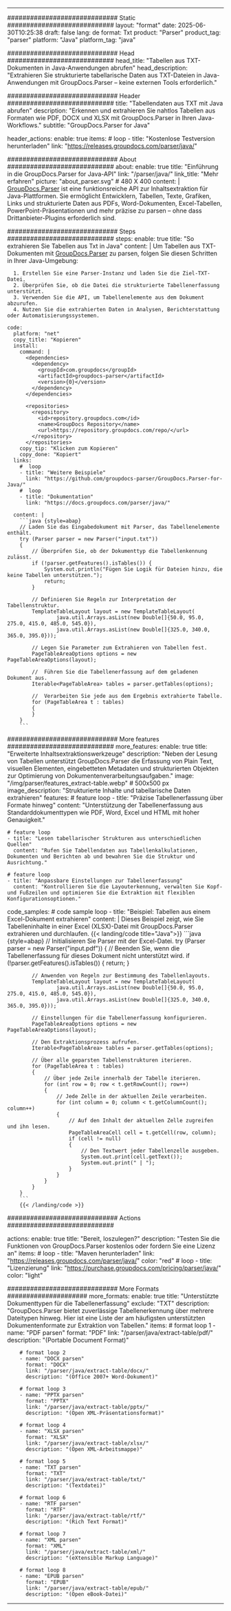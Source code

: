 


---
############################# Static ############################
layout: "format"
date:  2025-06-30T10:25:38
draft: false
lang: de
format: Txt
product: "Parser"
product_tag: "parser"
platform: "Java"
platform_tag: "java"

############################# Head ############################
head_title: "Tabellen aus TXT-Dokumenten in Java-Anwendungen abrufen"
head_description: "Extrahieren Sie strukturierte tabellarische Daten aus TXT-Dateien in Java-Anwendungen mit GroupDocs.Parser – keine externen Tools erforderlich."

############################# Header ############################
title: "Tabellendaten aus TXT mit Java abrufen" 
description: "Erkennen und extrahieren Sie nahtlos Tabellen aus Formaten wie PDF, DOCX und XLSX mit GroupDocs.Parser in Ihren Java-Workflows."
subtitle: "GroupDocs.Parser for Java" 

header_actions:
  enable: true
  items:
    #  loop
    - title: "Kostenlose Testversion herunterladen"
      link: "https://releases.groupdocs.com/parser/java/"
      
############################# About ############################
about:
    enable: true
    title: "Einführung in die GroupDocs.Parser for Java-API"
    link: "/parser/java/"
    link_title: "Mehr erfahren"
    picture: "about_parser.svg" # 480 X 400
    content: |
       [GroupDocs.Parser](/parser/java/) ist eine funktionsreiche API zur Inhaltsextraktion für Java-Plattformen. Sie ermöglicht Entwicklern, Tabellen, Texte, Grafiken, Links und strukturierte Daten aus PDFs, Word-Dokumenten, Excel-Tabellen, PowerPoint-Präsentationen und mehr präzise zu parsen – ohne dass Drittanbieter-Plugins erforderlich sind.

############################# Steps ############################
steps:
    enable: true
    title: "So extrahieren Sie Tabellen aus Txt in Java"
    content: |
      Um Tabellen aus TXT-Dokumenten mit [GroupDocs.Parser](/parser/java/) zu parsen, folgen Sie diesen Schritten in Ihrer Java-Umgebung:
      
      1. Erstellen Sie eine Parser-Instanz und laden Sie die Ziel-TXT-Datei.
      2. Überprüfen Sie, ob die Datei die strukturierte Tabellenerfassung unterstützt.
      3. Verwenden Sie die API, um Tabellenelemente aus dem Dokument abzurufen.
      4. Nutzen Sie die extrahierten Daten in Analysen, Berichterstattung oder Automatisierungssystemen.
   
    code:
      platform: "net"
      copy_title: "Kopieren"
      install:
        command: |
          <dependencies>
            <dependency>
              <groupId>com.groupdocs</groupId>
              <artifactId>groupdocs-parser</artifactId>
              <version>{0}</version>
            </dependency>
          </dependencies>

          <repositories>
            <repository>
              <id>repository.groupdocs.com</id>
              <name>GroupDocs Repository</name>
              <url>https://repository.groupdocs.com/repo/</url>
            </repository>
          </repositories>
        copy_tip: "Klicken zum Kopieren"
        copy_done: "Kopiert"
      links:
        #  loop
        - title: "Weitere Beispiele"
          link: "https://github.com/groupdocs-parser/GroupDocs.Parser-for-Java/"
        #  loop
        - title: "Dokumentation"
          link: "https://docs.groupdocs.com/parser/java/"
          
      content: |
        ```java {style=abap}
        // Laden Sie das Eingabedokument mit Parser, das Tabellenelemente enthält.
        try (Parser parser = new Parser("input.txt"))
        {
            // Überprüfen Sie, ob der Dokumenttyp die Tabellenkennung zulässt.
            if (!parser.getFeatures().isTables()) {
                System.out.println("Fügen Sie Logik für Dateien hinzu, die keine Tabellen unterstützen.");
                return;
            }

            // Definieren Sie Regeln zur Interpretation der Tabellenstruktur.
            TemplateTableLayout layout = new TemplateTableLayout(
                    java.util.Arrays.asList(new Double[]{50.0, 95.0, 275.0, 415.0, 485.0, 545.0}),
                    java.util.Arrays.asList(new Double[]{325.0, 340.0, 365.0, 395.0}));

            // Legen Sie Parameter zum Extrahieren von Tabellen fest.
            PageTableAreaOptions options = new PageTableAreaOptions(layout);

            //  Führen Sie die Tabellenerfassung auf dem geladenen Dokument aus.
            Iterable<PageTableArea> tables = parser.getTables(options);

            //  Verarbeiten Sie jede aus dem Ergebnis extrahierte Tabelle.
            for (PageTableArea t : tables) 
            {
            }
        }
        ```            

############################# More features ############################
more_features:
  enable: true
  title: "Erweiterte Inhaltsextraktionswerkzeuge"
  description: "Neben der Lesung von Tabellen unterstützt GroupDocs.Parser die Erfassung von Plain Text, visuellen Elementen, eingebetteten Metadaten und strukturierten Objekten zur Optimierung von Dokumentenverarbeitungsaufgaben."
  image: "/img/parser/features_extract-table.webp" # 500x500 px
  image_description: "Strukturierte Inhalte und tabellarische Daten extrahieren"
  features:
    # feature loop
    - title: "Präzise Tabellenerfassung über Formate hinweg"
      content: "Unterstützung der Tabellenerfassung aus Standarddokumenttypen wie PDF, Word, Excel und HTML mit hoher Genauigkeit."

    # feature loop
    - title: "Lesen tabellarischer Strukturen aus unterschiedlichen Quellen"
      content: "Rufen Sie Tabellendaten aus Tabellenkalkulationen, Dokumenten und Berichten ab und bewahren Sie die Struktur und Ausrichtung."

    # feature loop
    - title: "Anpassbare Einstellungen zur Tabellenerfassung"
      content: "Kontrollieren Sie die Layouterkennung, verwalten Sie Kopf- und Fußzeilen und optimieren Sie die Extraktion mit flexiblen Konfigurationsoptionen."
      
  code_samples:
    # code sample loop
    - title: "Beispiel: Tabellen aus einem Excel-Dokument extrahieren"
      content: |
        Dieses Beispiel zeigt, wie Sie Tabelleninhalte in einer Excel (XLSX)-Datei mit GroupDocs.Parser extrahieren und durchlaufen.
        {{< landing/code title="Java">}}
        ```java {style=abap}
        //  Initialisieren Sie Parser mit der Excel-Datei.
        try (Parser parser = new Parser("input.pdf"))
        {
            // Beenden Sie, wenn die Tabellenerfassung für dieses Dokument nicht unterstützt wird.
            if (!parser.getFeatures().isTables())
            {
                return;
            }

            // Anwenden von Regeln zur Bestimmung des Tabellenlayouts.
            TemplateTableLayout layout = new TemplateTableLayout(
                    java.util.Arrays.asList(new Double[]{50.0, 95.0, 275.0, 415.0, 485.0, 545.0}),
                    java.util.Arrays.asList(new Double[]{325.0, 340.0, 365.0, 395.0}));

            // Einstellungen für die Tabellenerfassung konfigurieren.
            PageTableAreaOptions options = new PageTableAreaOptions(layout);

            // Den Extraktionsprozess aufrufen.
            Iterable<PageTableArea> tables = parser.getTables(options);

            // Über alle geparsten Tabellenstrukturen iterieren.
            for (PageTableArea t : tables)
            {
                // Über jede Zeile innerhalb der Tabelle iterieren.
                for (int row = 0; row < t.getRowCount(); row++)
                {
                    // Jede Zelle in der aktuellen Zeile verarbeiten.
                    for (int column = 0; column < t.getColumnCount(); column++) 
                    {
                        // Auf den Inhalt der aktuellen Zelle zugreifen und ihn lesen.
                        PageTableAreaCell cell = t.getCell(row, column);
                        if (cell != null)
                        {
                            // Den Textwert jeder Tabellenzelle ausgeben.
                            System.out.print(cell.getText());
                            System.out.print(" | ");
                        }
                    }
                }
            }
        }
        ```
        {{< /landing/code >}}


############################# Actions ############################

actions:
  enable: true
  title: "Bereit, loszulegen?"
  description: "Testen Sie die Funktionen von GroupDocs.Parser kostenlos oder fordern Sie eine Lizenz an"
  items:
    #  loop
    - title: "Maven herunterladen"
      link: "https://releases.groupdocs.com/parser/java/"
      color: "red"
        #  loop
    - title: "Lizenzierung"
      link: "https://purchase.groupdocs.com/pricing/parser/java/"
      color: "light"


############################# More Formats #####################
more_formats:
    enable: true
    title: "Unterstützte Dokumenttypen für die Tabellenerfassung"
    exclude: "TXT"
    description: "GroupDocs.Parser bietet zuverlässige Tabellenerkennung über mehrere Dateitypen hinweg. Hier ist eine Liste der am häufigsten unterstützten Dokumentenformate zur Extraktion von Tabellen."
    items: 
        # format loop 1
        - name: "PDF parsen"
          format: "PDF"
          link: "/parser/java/extract-table/pdf/"
          description: "(Portable Document Format)"
          
        # format loop 2
        - name: "DOCX parsen"
          format: "DOCX"
          link: "/parser/java/extract-table/docx/"
          description: "(Office 2007+ Word-Dokument)"
          
        # format loop 3
        - name: "PPTX parsen"
          format: "PPTX"
          link: "/parser/java/extract-table/pptx/"
          description: "(Open XML-Präsentationsformat)"
          
        # format loop 4
        - name: "XLSX parsen"
          format: "XLSX"
          link: "/parser/java/extract-table/xlsx/"
          description: "(Open XML-Arbeitsmappe)"
          
        # format loop 5
        - name: "TXT parsen"
          format: "TXT"
          link: "/parser/java/extract-table/txt/"
          description: "(Textdatei)"
          
        # format loop 6
        - name: "RTF parsen"
          format: "RTF"
          link: "/parser/java/extract-table/rtf/"
          description: "(Rich Text Format)"
          
        # format loop 7
        - name: "XML parsen"
          format: "XML"
          link: "/parser/java/extract-table/xml/"
          description: "(eXtensible Markup Language)"
          
        # format loop 8
        - name: "EPUB parsen"
          format: "EPUB"
          link: "/parser/java/extract-table/epub/"
          description: "(Open eBook-Datei)"
         
          

---